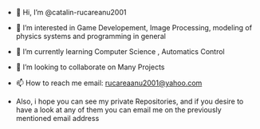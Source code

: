 - 👋 Hi, I’m @catalin-rucareanu2001
- 👀 I’m interested in Game Developement, Image Processing, modeling of physics systems and programming in general
- 🌱 I’m currently learning Computer Science , Automatics Control
- 💞️ I’m looking to collaborate on Many Projects
- 📫 How to reach me email: rucareaanu2001@yahoo.com


- Also, i hope you can see my private Repositories, and if you desire to have a look at any of them you can email me on the previously mentioned email address

<!---
catalin-rucareanu2001/catalin-rucareanu2001 is a ✨ special ✨ repository because its `README.md` (this file) appears on your GitHub profile.
You can click the Preview link to take a look at your changes.
--->
